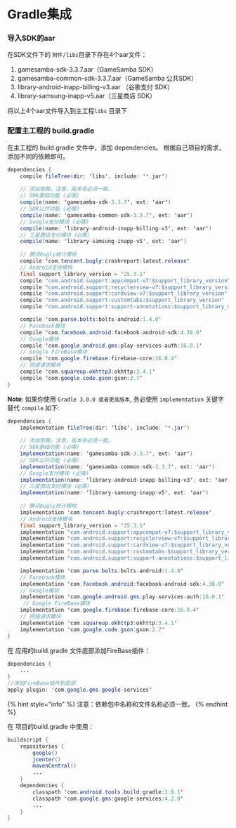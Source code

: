 # Gradle集成

### 导入SDK的aar

在SDK文件下的  `附件/libs`目录下存在4个aar文件：

1. gamesamba-sdk-3.3.7.aar（GameSamba SDK）
2. gamesamba-common-sdk-3.3.7.aar（GameSamba 公共SDK）
3. library-android-inapp-billing-v3.aar （谷歌支付 SDK）
4. library-samsung-inapp-v5.aar（三星商店 SDK）

将以上4个aar文件导入到主工程`libs` 目录下

### 配置主工程的  build.gradle

在主工程的 build.gradle 文件中，添加 dependencies。 根据自己项目的需求，添加不同的依赖即可。

```java
dependencies {
	compile fileTree(dir: 'libs', include: '*.jar')
	
	// 添加依赖。注意，版本号必须一致。
	// SDK基础功能 (必需)
	compile(name: 'gamesamba-sdk-3.3.7', ext: 'aar')
	// SDK公共功能 (必需)
	compile(name: 'gamesamba-common-sdk-3.3.7', ext: 'aar')
	// Google支付模块 (必需)
	compile(name: 'library-android-inapp-billing-v3', ext: 'aar')
	// 三星商店支付模块（必需）
	compile(name: 'library-samsung-inapp-v5', ext: 'aar')
	
	// 腾讯bugly统计模块
    compile 'com.tencent.bugly:crashreport:latest.release'
    // Android支持模块
    final support_library_version = '25.3.1'
    compile "com.android.support:appcompat-v7:$support_library_version"
    compile "com.android.support:recyclerview-v7:$support_library_version"
    compile "com.android.support:cardview-v7:$support_library_version"
    compile "com.android.support:customtabs:$support_library_version"
    compile "com.android.support:support-annotations:$support_library_version"

    compile 'com.parse.bolts:bolts-android:1.4.0'
    // Facebook模块
    compile 'com.facebook.android:facebook-android-sdk:4.38.0'
    // Google模块
    compile 'com.google.android.gms:play-services-auth:16.0.1'
    // Google FireBase模块
    compile 'com.google.firebase:firebase-core:16.0.4'
    // 网络请求模块
    compile 'com.squareup.okhttp3:okhttp:3.4.1'
    compile 'com.google.code.gson:gson:2.7'
}
```

**Note**: 如果你使用 `Gradle 3.0.0 或者更高版本`, 务必使用 `implementation` 关键字替代 `compile` 如下:

```java
dependencies {
	implementation fileTree(dir: 'libs', include: '*.jar')
	
	// 添加依赖。注意，版本号必须一致。
	// SDK基础功能 (必需)
	implementation(name: 'gamesamba-sdk-3.3.7', ext: 'aar')
	// SDK公共功能 (必需)
	implementation(name: 'gamesamba-common-sdk-3.3.7', ext: 'aar')
	// Google支付模块 (必需)
	implementation(name: 'library-android-inapp-billing-v3', ext: 'aar')
	// 三星商店支付模块（必需）
	implementation(name: 'library-samsung-inapp-v5', ext: 'aar')
	
	// 腾讯bugly统计模块
    implementation 'com.tencent.bugly:crashreport:latest.release'
    // Android支持模块
    final support_library_version = '25.3.1'
    implementation "com.android.support:appcompat-v7:$support_library_version"
    implementation "com.android.support:recyclerview-v7:$support_library_version"
    implementation "com.android.support:cardview-v7:$support_library_version"
    implementation "com.android.support:customtabs:$support_library_version"
    implementation "com.android.support:support-annotations:$support_library_version"

    implementation 'com.parse.bolts:bolts-android:1.4.0'
    // Facebook模块
    implementation 'com.facebook.android:facebook-android-sdk:4.38.0'
    // Google模块
    implementation 'com.google.android.gms:play-services-auth:16.0.1'
     // Google FireBase模块
    implementation 'com.google.firebase:firebase-core:16.0.4'
    // 网络请求模块
    implementation 'com.squareup.okhttp3:okhttp:3.4.1'
    implementation 'com.google.code.gson:gson:2.7'
}

```

在 应用的build.gradle 文件底部添加FireBase插件：

```java
dependencies {
    ...
}
//添加FireBase插件到底部
apply plugin: 'com.google.gms.google-services'
```

{% hint style="info" %}
 注意：依赖包中名称和文件名称必须一致。
{% endhint %}



在 项目的build.gradle 中使用：

```java
buildscript {
    repositories {
        google()
        jcenter()
        mavenCentral()
        ...
    }
    dependencies {
        classpath 'com.android.tools.build:gradle:3.0.1'
        classpath 'com.google.gms:google-services:4.2.0'
        ...
    }
}
```

